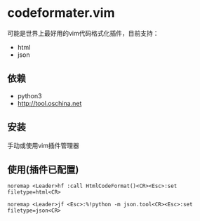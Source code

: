 # codeformater.vim
可能是世界上最好用的vim代码格式化插件，目前支持：
- html
- json

## 依赖
- python3
- http://tool.oschina.net 

## 安装
手动或使用vim插件管理器

## 使用(插件已配置) 
`noremap <Leader>hf :call HtmlCodeFormat()<CR><Esc>:set filetype=html<CR>`

`noremap <Leader>jf <Esc>:%!python -m json.tool<CR><Esc>:set filetype=json<CR>`

